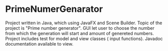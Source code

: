 # PrimeNumerGenarator
Project written in Java, which using JavaFX and Scene Builder. Topic of the project is "Prime number generator". GUI let user to choose the number from which the generation will start and amount of genereted numbers.  Project includes test for model and view classes ( input functions). Javadoc documentation available to view.
